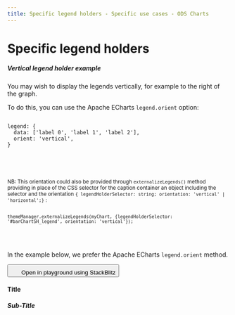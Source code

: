 ```yaml
---
title: Specific legend holders - Specific use cases - ODS Charts
---
```


<div class="title-bar">
  <div class="container-xxl">
    <h1 class="display-1">Specific legend holders</h1>
  </div>
</div>
<div class="container-xxl pt-3">
  <div class="card w-100">
    <div class="card-body">
      <h5 class="card-title">Vertical legend holder example</h5>
      <p class="card-text pe-5">You may wish to display the legends vertically, for example to the right of the graph.</p>
      <p class="card-text pe-5">
        To do this, you can use the Apache ECharts <code>legend.orient</code> option:
        <code>
          <pre>
legend: {
  data: ['label 0', 'label 1', 'label 2'],
  orient: 'vertical',
}
          </pre>
        </code>
      </p>
      <div class="ms-5 mb-2 p-2 pe-5 text-body-secondary border-start border-subtle bg-body-secondary">
        <p class="card-text text-body-secondary">
          <small>
            NB: This orientation could also be provided through
            <code class="text-body-secondary">externalizeLegends()</code> method providing in place of the CSS selector for the caption container an object including the selector and the orientation <code class="text-body-secondary">{ legendHolderSelector: string; orientation: 'vertical' | 'horizontal';}</code> :
            <code class="text-body-secondary">
              <pre>
themeManager.externalizeLegends(myChart, {legendHolderSelector: '#barChartSH_legend', orientation: 'vertical'});
              </pre>
            </code>
          </small>
        </p>
      </div>
      <p class="card-text pe-5">In the example below, we prefer the Apache ECharts <code>legend.orient</code> method.</p>
      <button class="btn btn-icon btn-outline-secondary btn-edit" data-bs-toggle="tooltip" data-bs-placement="top" data-bs-title="Open in playground">      
        <svg width="1.25rem" height="1.25rem" fill="currentColor" aria-hidden="true">
          <use xlink:href="#lightning-charge-fill" />
        </svg>
        <span class="visually-hidden">Open in playground using StackBlitz</span>
      </button>
      <div id="vertical_htmlId">
        <div class="border border-subtle" style="display: flex; flex-direction: column; height: 100%">
          <div class="chart_title mx-3">
            <h4 class="display-4 mx-3 mb-1 mt-3">Title</h4>
            <h5 class="display-5 mx-3 mb-1 mt-0">Sub-Title</h5>
          </div>
          <div class="row">
            <div class="col-10">
              <div id="barChartSH_holder">
                <div id="barChartSH_chart" style="width: 100%; height: 50vh"></div>
              </div>
            </div>
            <div class="col-2">
              <div id="barChartSH_legend"></div>
            </div>
          </div>
        </div>
      </div>
      <script>
        addViewCode('vertical_');
      </script>
    </div>
  </div>
  <script id="vertical_codeId">
    ///////////////////////////////////////////////////
    // Used data
    ///////////////////////////////////////////////////

    // this is the data to be displayed
    var dataOptions = {
      yAxis: {
        type: 'category',
        data: ['Jan', 'Feb', 'Mar', 'Apr', 'May', 'Jun'],
      },
      xAxis: {},
      series: [
        {
          data: [10, 22, 28.8956454657, 23, 19, 15],
          type: 'bar',
          stack: true,
        },
        {
          data: [28.8956454657, 23, 19, 15, 18, 12],
          type: 'bar',
          stack: true,
        },
        {
          data: [19, 15, 18, 12, 28.8956454657, 23],
          type: 'bar',
          stack: true,
        },
      ],
      legend: {
        data: ['label 0', 'label 1', 'label 2'],
        orient: 'vertical',
      },
    };

    ///////////////////////////////////////////////////
    // ODSCharts
    ///////////////////////////////////////////////////
    // Build the theme
    var themeManager = ODSCharts.getThemeManager();

    // register this theme to echarts
    echarts.registerTheme(themeManager.name, themeManager.theme);

    // get the chart holder and initiate it with the generated theme
    var div = document.getElementById('barChartSH_chart');
    var myChart = echarts.init(div, themeManager.name, {
      renderer: 'svg',
    });

    // Set the data to be displayed.
    themeManager.setDataOptions(dataOptions);
    // Register the externalization of the legend.
    themeManager.externalizeLegends(myChart, '#barChartSH_legend');
    // Manage window size changed
    themeManager.manageChartResize(myChart, 'barChartSH_chart');
    // Register the externalization of the tooltip/popup
    themeManager.externalizePopover();
    // Observe dark / light mode changes
    themeManager.manageThemeObserver(myChart);
    // Display the chart using the configured theme and data.
    myChart.setOption(themeManager.getChartOptions());

  </script>

  <div class="card w-100">
    <div class="card-body">
      <h5 class="card-title">Specific legend labels</h5>
      <p class="card-text pe-5">It is possible to use something else than the serie name as label in legends generated by ODS Charts.</p>
      <p class="card-text pe-5">
        To do this, you must use the Apache ECharts <code>legend.formatter</code> option:
        <code>
          <pre>
legend: {
  formatter: (name)=> name + ' zone'
}
          </pre>
        </code>
      </p>
      <button class="btn btn-icon btn-outline-secondary btn-edit" data-bs-toggle="tooltip" data-bs-placement="top" data-bs-title="Open in playground">
        <svg width="1.25rem" height="1.25rem" fill="currentColor" aria-hidden="true">
          <use xlink:href="#lightning-charge-fill" />
        </svg>
        <span class="visually-hidden">Open in playground using StackBlitz</span>
      </button>
      <div id="format_htmlId">
        <div class="border border-subtle" style="display: flex; flex-direction: column; height: 100%">
          <div class="chart_title mx-3">
            <h4 class="display-4 mx-3 mb-1 mt-3">Title</h4>
            <h5 class="display-5 mx-3 mb-1 mt-0">Sub-Title</h5>
          </div>
          <div class="row">
            <div class="col-10">
              <div id="format_barChart_holder">
                <div id="format_barChart_chart" style="width: 100%; height: 50vh"></div>
              </div>
            </div>
            <div class="col-2">
              <div id="format_barChart_legend"></div>
            </div>
          </div>
        </div>
      </div>
      <script>
        addViewCode('format_');
      </script>
    </div>
  </div>
  <script id="format_codeId">
    ///////////////////////////////////////////////////
    // Used data
    ///////////////////////////////////////////////////

    // this is the data to be displayed
    var dataOptions = {
      yAxis: {
        type: 'category',
        data: ['Jan', 'Feb', 'Mar', 'Apr', 'May', 'Jun'],
      },
      xAxis: {},
      series: [
        {
          name: 'Label 1',
          data: [10, 22, 28.8956454657, 23, 19, 15],
          type: 'bar',
          stack: true,
        },
        {
          name: 'Label 2',
          data: [28.8956454657, 23, 19, 15, 18, 12],
          type: 'bar',
          stack: true,
        },
        {
          name: 'Label 3',
          data: [19, 15, 18, 12, 28.8956454657, 23],
          type: 'bar',
          stack: true,
        },
      ],
      legend: {
        formatter: (name)=> name + ' zone'
      },
    };

    ///////////////////////////////////////////////////
    // ODSCharts
    ///////////////////////////////////////////////////
    // Build the theme
    var themeManager = ODSCharts.getThemeManager();

    // register this theme to echarts
    echarts.registerTheme(themeManager.name, themeManager.theme);

    // get the chart holder and initiate it with the generated theme
    var div = document.getElementById('format_barChart_chart');
    var myChart = echarts.init(div, themeManager.name, {
      renderer: 'svg',
    });

    // Set the data to be displayed.
    themeManager.setDataOptions(dataOptions);
    // Register the externalization of the legend.
    themeManager.externalizeLegends(myChart, '#format_barChart_legend');
    // Manage window size changed
    themeManager.manageChartResize(myChart, 'format_barChart_chart');
    // Register the externalization of the tooltip/popup
    themeManager.externalizePopover();
    // Observe dark / light mode changes
    themeManager.manageThemeObserver(myChart);
    // Display the chart using the configured theme and data.
    myChart.setOption(themeManager.getChartOptions());

  </script>

  <div class="card w-100 mt-3">
    <div class="card-body">
      <h5 class="card-title">Legends holders for stacked bars example</h5>
      <p class="card-text pe-5">In the following example, we want to display the legends for a first set of stacked bars separately from those for a second set of stacked bars and the legend for a curve.</p>
      <p class="card-text pe-5">To do this, we pass as a parameter to the externalizeLegends() method not a CSS selector of the legend container but an array of containers defined by the <code>{legendHolderSelector: string; orientation?: 'vertical' | 'horizontal'; seriesRef?: string[]}</code> object.</p>
      <ul>
        <li><code>legendHolderSelector</code> is the CSS selector of the legend holder.</li>
        <li><code>orientation</code> optionally indicates whether captions are displayed horizontally or vertically. By default, the value of the <code>legend.orient</code> option in Apache Echarts will be used if it exists, otherwise it will be <code>'horizontal'</code>.</li>
        <li>
          <code>seriesRef</code> is an array referencing the series whose legends are to be displayed in this legend container. The reference can be the series name, the series label or simply the stack name in the case of stacked bars.<br />
          If <code>seriesRef</code> is absent, this container will be the default container for non-referenced legends.
        </li>
      </ul>
      <p class="card-text pe-5">
        We'll then have the following code to externalize our three types of legend into three different containers:
        <code>
          <pre>
themeManager.externalizeLegends(
  myChart,
  [{ legendHolderSelector: '#results_stack_legend', seriesRef: ['result'], orientation: 'vertical' },
    { legendHolderSelector: '#goals_stack_legend', seriesRef: ['goals'], orientation: 'vertical' },
    { legendHolderSelector: '#line_legend'
  }]
);
          </pre>
        </code>
      </p>
      <button class="btn btn-icon btn-outline-secondary btn-edit" data-bs-toggle="tooltip" data-bs-placement="top" data-bs-title="Open in playground">
        <svg width="1.25rem" height="1.25rem" fill="currentColor" aria-hidden="true">
          <use xlink:href="#lightning-charge-fill" />
        </svg>
        <span class="visually-hidden">Open in playground using StackBlitz</span>
      </button>
      <div id="stacked_htmlId">
        <div class="border border-subtle position-relative">
          <div class="chart_title mx-3">
            <h4 class="display-4 mx-3 mb-1 mt-3">Title</h4>
            <h5 class="display-5 mx-3 mb-1 mt-0">Sub-Title</h5>
          </div>
          <div id="barLine_holder">
            <div id="barLine_chart" style="width: 100%; height: 50vh" class="position-relative"></div>
          </div>
          <div class="row mx-2">
            <div class="col-4">
              <label class="label">Results</label>
              <div id="results_stack_legend"></div>
            </div>
            <div class="col-4">
              <label class="label">Goals</label>
              <div id="goals_stack_legend"></div>
            </div>
            <div class="col-4">
              <label class="label visually-hidden">Average</label>
              <div id="line_legend"></div>
            </div>
          </div>
        </div>
      </div>
      <script>
        addViewCode('stacked_');
      </script>
    </div>

  </div>
  <script id="stacked_codeId">
    ///////////////////////////////////////////////////
    // Used data
    ///////////////////////////////////////////////////

    var average = new Array(...new Array(12).keys()).map((i) => {
      return 50 + Math.random() * 50;
    });

    var results1 = new Array(...new Array(12).keys()).map((i) => {
      return 50 + Math.random() * 50;
    });
    var results2 = new Array(...new Array(12).keys()).map((i) => {
      return 50 + Math.random() * 50;
    });
    var results3 = new Array(...new Array(12).keys()).map((i) => {
      return 50 + Math.random() * 50;
    });
    var goals1 = new Array(...new Array(12).keys()).map((i) => {
      return 50 + Math.random() * 50;
    });
    var goals2 = new Array(...new Array(12).keys()).map((i) => {
      return 50 + Math.random() * 50;
    });

    var dates = new Array(...new Array(12).keys()).map((i) => {
      var d = new Date();
      d.setMonth(d.getMonth() - i);
      return d.toLocaleDateString(undefined, {
        month: 'short',
        year: 'numeric',
      });
    });

    // Data to be displayed
    var dataOptions = {
      xAxis: {
        type: 'category',
        data: dates,
      },
      yAxis: {},
      series: [
        {
          data: results1,
          type: 'bar',
          stack: 'result',
        },
        {
          data: results2,
          type: 'bar',
          stack: 'result',
        },
        {
          data: results3,
          type: 'bar',
          stack: 'result',
        },
        {
          data: goals1,
          type: 'bar',
          stack: 'goals',
        },
        {
          data: goals2,
          type: 'bar',
          stack: 'goals',
        },
        {
          data: average,
          type: 'line',
        },
      ],
      legend: {
        data: ['Results 1', 'Results 2', 'Results 3', 'Goal 1', 'Goal 2', 'Average'],
      },
    };

    ///////////////////////////////////////////////////
    // ODS Charts
    ///////////////////////////////////////////////////
    // Build the theme
    var themeManager = ODSCharts.getThemeManager();
    echarts.registerTheme(themeManager.name, themeManager.theme);

    // Get the chart holder and initiate it with the generated theme
    var div = document.getElementById('barLine_chart');
    var myChart = echarts.init(div, themeManager.name, {
      renderer: 'svg',
    });

    // Set the data to be displayed.
    themeManager.setDataOptions(dataOptions);
    // Register the externalization of the legend.
    themeManager.externalizeLegends(myChart, [{ legendHolderSelector: '#results_stack_legend', seriesRef: ['result'], orientation: 'vertical' }, { legendHolderSelector: '#goals_stack_legend', seriesRef: ['goals'], orientation: 'vertical' }, { legendHolderSelector: '#line_legend' }]);
    // Manage window size changed
    themeManager.manageChartResize(myChart, 'barLine_chart');
    // Register the externalization of the tooltip/popup
    themeManager.externalizePopover();
    // Observe dark / light mode changes
    themeManager.manageThemeObserver(myChart);
    // Display the chart using the configured theme and data.
    myChart.setOption(themeManager.getChartOptions());

  </script>

  <div class="card w-100 mt-3">
    <div class="card-body">
      <h5 class="card-title">Legend holder with custom content example</h5>
      <p class="card-text pe-5">In this example, we show a very simple example on how to add custom HTML content after the legend items using the <code>postItemContent</code> option.</p>
      <p class="card-text pe-5">The <code>postItemContent</code> property allows you to inject HTML content in three ways:</p>
      <ol>
        <li>As a string: content will be displayed after all legend items</li>
        <li>As a function: content will be customized for each legend label</li>
        <li>As a Map: content will be mapped directly to legend labels</li>
      </ol>
      <p class="card-text pe-5">
        For full illustration, have a look to the next use case, here will illustrate usage of the map:
        <code>
          <pre>
themeManager.externalizeLegends(
  myChart,
  {
    legendHolderSelector: '#legend_with_custom_content',
    postItemContent: {
      'label 1': '&lt;small>(partial result)&lt;/small>',
    }
  }
);
          </pre>
        </code>
      </p>
      <button class="btn btn-icon btn-outline-secondary btn-edit" data-bs-toggle="tooltip" data-bs-placement="top" data-bs-title="Open in playground">
        <svg width="1.25rem" height="1.25rem" fill="currentColor" aria-hidden="true">
          <use xlink:href="#lightning-charge-fill" />          
        </svg>
        <span class="visually-hidden">Open in playground using StackBlitz</span>
      </button>
      <div id="custom_simple_content_htmlId">
        <div class="border border-subtle" style="display: flex; flex-direction: column; height: 100%">
          <div class="chart_title mx-3">
            <h4 class="display-4 mx-3 mb-1 mt-3">Title</h4>
            <h5 class="display-5 mx-3 mb-1 mt-0">Sub-Title</h5>
          </div>
          <div class="row">
            <div class="col-9">
              <div id="barChartCSC_holder">
                <div id="barChartCSC_chart" style="width: 100%; height: 50vh"></div>
              </div>
            </div>
            <div class="col-3">
              <div id="barChartCSC_legend"></div>
            </div>
          </div>
        </div>
      </div>
      <script>
        addViewCode('custom_simple_content_');
      </script>
    </div>

  </div>
  <script id="custom_simple_content_codeId">
    ///////////////////////////////////////////////////
    // Used data
    ///////////////////////////////////////////////////

    // this is the data to be displayed
    var dataOptions = {
      yAxis: {
        type: 'category',
        data: ['Jan', 'Feb', 'Mar', 'Apr', 'May', 'Jun'],
      },
      xAxis: {},
      series: [
        {
          data: [10, 22, 28.8956454657, 23, 19, 15],
          type: 'bar',
          stack: true,
        },
        {
          data: [28.8956454657, 23, 19, 15, 18, 12],
          type: 'bar',
          stack: true,
        },
        {
          data: [19, 15, 18, 12, 28.8956454657, 23],
          type: 'bar',
          stack: true,
        },
      ],
      legend: {
        data: ['label 0', 'label 1', 'label 2'],
        orient: 'vertical',
      },
    };

    ///////////////////////////////////////////////////
    // ODSCharts
    ///////////////////////////////////////////////////
    // Build the theme
    var themeManager = ODSCharts.getThemeManager();

    // register this theme to echarts
    echarts.registerTheme(themeManager.name, themeManager.theme);

    // get the chart holder and initiate it with the generated theme
    var div = document.getElementById('barChartCSC_chart');
    var myChart = echarts.init(div, themeManager.name, {
      renderer: 'svg',
    });

    // Set the data to be displayed.
    themeManager.setDataOptions(dataOptions);
    // Register the externalization of the legend.
    themeManager.externalizeLegends(myChart,
      {
        legendHolderSelector: '#barChartCSC_legend',
        postItemContent: {
          'label 1': '<small>(partial result)</small>',
        }
      }
    );
    // Manage window size changed
    themeManager.manageChartResize(myChart, 'barChartCSC_chart');
    // Register the externalization of the tooltip/popup
    themeManager.externalizePopover();
    // Observe dark / light mode changes
    themeManager.manageThemeObserver(myChart);
    // Display the chart using the configured theme and data.
    myChart.setOption(themeManager.getChartOptions());

  </script>

  <div class="card w-100 mt-3">
    <div class="card-body">
      <h5 class="card-title">Legend holder with custom content complex example</h5>
      <p class="card-text pe-5">In this example, we demonstrate how to add custom HTML content to your legends using both <code>postItemContent</code> and <code>afterLegendContent</code> options.</p>
      <p class="card-text pe-5">There are two ways to add custom content to your legends:</p>
      <ol>
        <li>Using <code>postItemContent</code> to add content after each individual legend item:
          <ul>
            <li>As a function: customize content for each legend label</li>
            <li>As an object: map legend labels directly to their custom content</li>
          </ul>
        </li>
        <li>Using <code>afterLegendContent</code> to add content that appears after all legend items:
          <ul>
            <li>As a string: single piece of content displayed at the bottom of the legend group</li>
          </ul>
        </li>
      </ol>
      <p class="card-text pe-5">
        Here's how to use both options:
        <code>
          <pre>
// Example 1: Function-based postItemContent - Customize content per legend
themeManager.externalizeLegends(
  myChart,
  {
    legendHolderSelector: '#legend_with_custom_content', 
    postItemContent: (legendLabel) => {
      switch(legendLabel) {
        case 'Sales':
          return '&lt;div class="legend-note sales-note"&gt;Including taxes&lt;/div&gt;';
        case 'Profit':
          return '&lt;div class="legend-note profit-note"&gt;After adjustments&lt;/div&gt;';
        default:
          return '';
      }
    }
  }
);
          </pre>
          <pre>
// Example 2: Object-based postItemContent - Map labels to content
themeManager.externalizeLegends(
  myChart,
  {
    legendHolderSelector: '#legend_with_map_content', 
    postItemContent: {
      'Sales': '&lt;div class="legend-note sales-note"&gt;Including taxes&lt;/div&gt;',
      'Profit': '&lt;div class="legend-note profit-note"&gt;After adjustments&lt;/div&gt;'
    }
  }
);
          </pre>
          <pre>
// Example 3: Using afterLegendContent - Add global content after all legends
themeManager.externalizeLegends(
  myChart,
  {
    legendHolderSelector: '#legend_with_string_content',
    afterLegendContent: '&lt;div class="global-note"&gt;Last updated: October 2025&lt;/div&gt;'
  }
);
          </pre>
        </code>
      </p>
      <button class="btn btn-icon btn-outline-secondary btn-edit" data-bs-toggle="tooltip" data-bs-placement="top" data-bs-title="Open in playground">
        <svg width="1.25rem" height="1.25rem" fill="currentColor" aria-hidden="true">
          <use xlink:href="#lightning-charge-fill" />          
        </svg>
        <span class="visually-hidden">Open in playground using StackBlitz</span>
      </button>
      <div id="custom_content_htmlId">      
        <div class="border border-subtle">
          <div class="chart_title mx-3">
            <h4 class="display-4 mx-3 mb-1 mt-3">Sales Chart</h4>
            <h5 class="display-5 mx-3 mb-1 mt-0">Monthly Performance</h5>
          </div>
          <div id="customContent_holder">
            <div id="customContent_chart" style="width: 100%; height: 40vh"></div>
          </div>
          <div class="mx-3">
            <h6 class="mt-3 mb-2">Financial Performance (Function-based legend)</h6>
            <div id="legend_with_custom_content"></div>  
            <h6 class="mt-4 mb-2">Year-over-Year Sales (Object-based legend)</h6>
            <div id="legend_with_map_content"></div>
            <h6 class="mt-4 mb-2">Website Analytics (String-based legend)</h6>
            <div id="legend_with_string_content"></div>
          </div>
        </div>
      </div>
      <script>
      addViewCode('custom_content_');
      </script>
    </div>
  </div>
  <script id="custom_content_codeId">
    ///////////////////////////////////////////////////
    // Used data
    ///////////////////////////////////////////////////

    // Sample data generation for different metrics
    const generateData = () => Array(6).fill(0).map(() => Math.floor(Math.random() * 100));
    const months = ['Jan', 'Feb', 'Mar', 'Apr', 'May', 'Jun'];

    // Generate data for 9 different series (3 groups of 3 series each)
    const data = {
      group1: {
        revenue: generateData(),
        costs: generateData(),
        profits: generateData()
      },
      group2: {
        sales2025: generateData(),
        sales2024: generateData(),
        growth: generateData()
      },
      group3: {
        visits: generateData(),
        conversions: generateData(),
        rate: generateData()
      }
    };

    // Data configuration for the chart
    const legendsDataOptions = {
      xAxis: {
        type: 'category',
        data: months,
      },
      yAxis: [{
        type: 'value',
        name: 'Main Metrics',
        position: 'left'
      }, {
        type: 'value',
        name: 'Secondary Metrics',
        position: 'right'
      }],
      series: [
        // Group 1 - Function-based example
        {
          name: 'Revenue',
          data: data.group1.revenue,
          type: 'bar',
          yAxisIndex: 0,
          stack: 'group1'
        },
        {
          name: 'Costs',
          data: data.group1.costs,
          type: 'bar',
          yAxisIndex: 0,
          stack: 'group1'
        },
        {
          name: 'Net Profit',
          data: data.group1.profits,
          type: 'line',
          yAxisIndex: 1,
          smooth: true,
          symbol: 'circle',
          symbolSize: 8
        },
        // Group 2 - Object-based example
        {
          name: 'Sales 2025',
          data: data.group2.sales2025,
          type: 'bar',
          yAxisIndex: 0,
          stack: 'group2'
        },
        {
          name: 'Sales 2024',
          data: data.group2.sales2024,
          type: 'bar',
          yAxisIndex: 0,
          stack: 'group2'
        },
        {
          name: 'Growth Rate',
          data: data.group2.growth,
          type: 'line',
          yAxisIndex: 1,
          smooth: true,
          symbol: 'diamond',
          symbolSize: 8
        },
        // Group 3 - String-based example
        {
          name: 'Site Visits',
          data: data.group3.visits,
          type: 'bar',
          yAxisIndex: 0,
          stack: 'group3'
        },
        {
          name: 'Conversions',
          data: data.group3.conversions,
          type: 'bar',
          yAxisIndex: 0,
          stack: 'group3'
        },
        {
          name: 'Success Rate',
          data: data.group3.rate,
          type: 'line',
          yAxisIndex: 1,
          smooth: true,
          symbol: 'triangle',
          symbolSize: 8
        }
      ]
    };

    ///////////////////////////////////////////////////
    // ODS Charts
    ///////////////////////////////////////////////////
    // Build the theme
    var themeManager = ODSCharts.getThemeManager();
    echarts.registerTheme(themeManager.name, themeManager.theme);

    // Get the chart holder and initiate it with the generated theme
    var div = document.getElementById('customContent_chart');
    var myChart = echarts.init(div, themeManager.name, {
      renderer: 'svg',
    });

    // Style classes for legend notes
    var styles = document.createElement('style');
    styles.textContent = `
      .global-note {
        background-color: #f8f9fa;
        border-radius: 4px;
        font-style: italic;
      }
      .metric-note {
        display: inline-block;
        font-size: 0.85em;
        background: #e9ecef;
        border-radius: 4px;
        padding: 2px 0px;
      }
      .revenue-note { color: #1b6ec2; }
      .profit-note { color: #2b8a3e; }
      .conversion-note { color: #e8590c; }
    `;
    document.head.appendChild(styles);

    // Set up the chart with all series
    themeManager.setDataOptions(legendsDataOptions);

    // Configure the externalized legends with different postItemContent types
    themeManager.externalizeLegends(myChart, [
      {
        // Example 1: Function-based content - Dynamic content based on legend label
        legendHolderSelector: '#legend_with_custom_content',
        orientation: 'horizontal',
        seriesRef: ['Revenue', 'Costs', 'Net Profit'],
        postItemContent: (legendLabel) => {
          switch(legendLabel) {
            case 'Revenue':
              return '<span class="metric-note revenue-note">Gross revenue including taxes</span>';
            case 'Costs':
              return '<span class="metric-note profit-note">Operating expenses only</span>';
            case 'Net Profit':
              return '<span class="metric-note conversion-note">After all deductions</span>';
            default:
              return '';
          }
        }
      },
      {
        // Example 2: Object-based content - Direct mapping between labels and content
        legendHolderSelector: '#legend_with_map_content',
        orientation: 'horizontal',
        seriesRef: ['Sales 2025', 'Sales 2024', 'Growth Rate'],
        postItemContent: {
          'Sales 2025': '<span class="metric-note revenue-note">Projected data</span>',
          'Sales 2024': '<span class="metric-note profit-note">Historical data</span>',
          'Growth Rate': '<span class="metric-note conversion-note">Year-over-year change</span>'
        }
      },
      {
        // Example 3: Content after all legends using afterLegendContent
        legendHolderSelector: '#legend_with_string_content',
        orientation: 'horizontal',
        seriesRef: ['Site Visits', 'Conversions', 'Success Rate'],
        afterLegendContent: '<div class="global-note">Data from our analytics platform - Updated daily</div>'
      }
    ]);

    // Manage window size changed
    themeManager.manageChartResize(myChart, 'customContent_chart');
    // Register the externalization of the tooltip/popup
    themeManager.externalizePopover();
    // Observe dark / light mode changes
    themeManager.manageThemeObserver(myChart);
    // Display the chart using the configured theme and data.
    myChart.setOption(themeManager.getChartOptions());

  </script>
</div>
